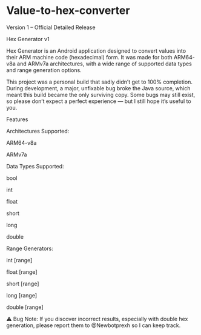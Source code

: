 # Value-to-hex-converter
Version 1 – Official Detailed Release

Hex Generator v1

Hex Generator is an Android application designed to convert values into their ARM machine code (hexadecimal) form.
It was made for both ARM64-v8a and ARMv7a architectures, with a wide range of supported data types and range generation options.

This project was a personal build that sadly didn’t get to 100% completion.
During development, a major, unfixable bug broke the Java source, which meant this build became the only surviving copy.
Some bugs may still exist, so please don’t expect a perfect experience — but I still hope it’s useful to you.

Features

Architectures Supported:

ARM64-v8a

ARMv7a


Data Types Supported:

bool

int

float

short

long

double


Range Generators:

int [range]

float [range]

short [range]

long [range]

double [range]



⚠ Bug Note: If you discover incorrect results, especially with double hex generation, please report them to @Newbotprexh so I can keep track.
